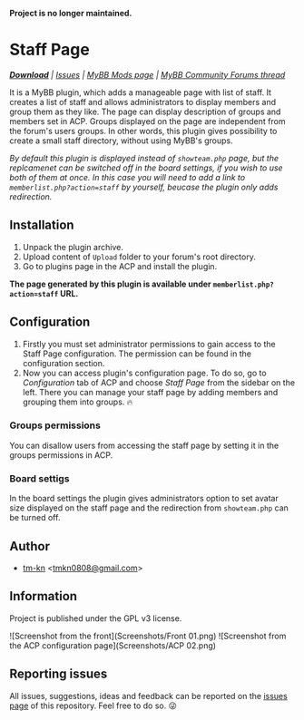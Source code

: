 **Project is no longer maintained.**
# Staff Page

***[Download](http://github.com/tm-kn/staff-page/releases/latest)*** *| [Issues](http://github.com/tm-kn/staff-page/issues) | [MyBB Mods page](http://community.mybb.com/mods.php?action=view&pid=395)  | [MyBB Community Forums thread](http://community.mybb.com/thread-167125.html)*

It is a MyBB plugin, which adds a manageable page with list of staff. It creates a list of staff and allows administrators to display members and group them as they like. The page can display description of groups and members set in ACP. Groups displayed on the page are independent from the forum's users groups. In other words, this plugin gives possibility to create a small staff directory, without using MyBB's groups.

*By default this plugin is displayed instead of `showteam.php` page, but the replcamenet can be switched off in the board settings, if you wish to use both of them at once. In this case you will need to add a link to `memberlist.php?action=staff` by yourself, beucase the plugin only adds redirection.*

## Installation
1. Unpack the plugin archive.
2. Upload content of `Upload` folder to your forum's root directory.
3. Go to plugins page in the ACP and install the plugin.

**The page generated by this plugin is available under `memberlist.php?action=staff` URL.**

## Configuration
1. Firstly you must set administrator permissions to gain access to the Staff Page configuration. The permission can be found in the configuration section.
2. Now you can access plugin's configuration page. To do so, go to *Configuration* tab of ACP and choose *Staff Page* from the sidebar on the left. There you can manage your staff page by adding members and grouping them into groups. :fire:

### Groups permissions
You can disallow users from accessing the staff page by setting it in the groups permissions in ACP.

### Board settigs
In the board settings the plugin gives administrators option to set avatar size displayed on the staff page and the redirection from `showteam.php` can be turned off.

## Author
* [tm-kn](http://github.com/tm-kn) <<tmkn0808@gmail.com>>

## Information
Project is published under the GPL v3 license.

![Screenshot from the front](Screenshots/Front 01.png)
![Screenshot from the ACP configuration page](Screenshots/ACP 02.png)

## Reporting issues
All issues, suggestions, ideas and feedback can be reported on the [issues page](https://github.com/tm-kn/staff-page/issues) of this repository. Feel free to do so. :stuck_out_tongue_winking_eye:
